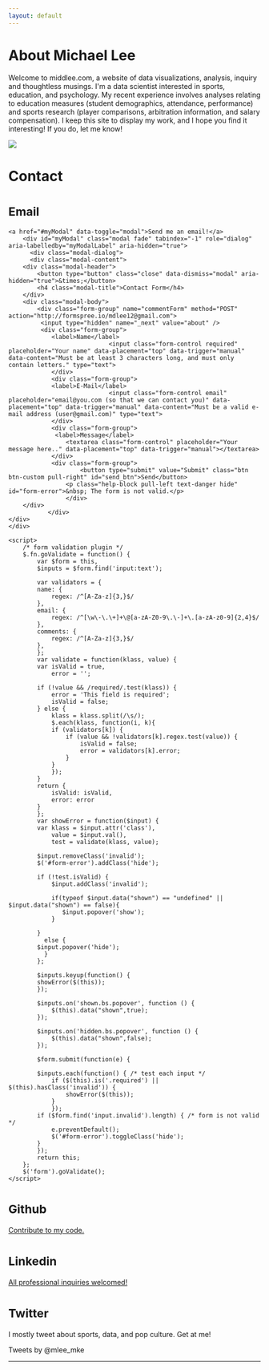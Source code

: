 ```yaml
---
layout: default
---
```


<div class="row">
<div class="container">
<div class="jumbotron">
<h1>About Michael Lee</h1>
</div></div></div>
<div class="row">
<div class="container">
<div class="col-md-12">
<p class="lead">
Welcome to middlee.com, a website of data visualizations, analysis, inquiry and thoughtless musings. I'm a data scientist interested in sports, education, and psychology. My recent experience involves analyses relating to education measures (student demographics, attendance, performance) and sports research (player comparisons, arbitration information, and salary compensation). I keep this site to display my work, and I hope you find it interesting! If you do, let me know!</p></div>
<div class="container">
<div class=".col-xs-6 col-sm-6">
<img src="/images/profile.jpg" class="img-responsive" itemprop="image" />
</div>
<div class="page-header">
  <h1>Contact</h1>
</div>
<div class=".col-xs-6 .col-sm-6">
<h1><small>Email</small></h1>

	<a href="#myModal" data-toggle="modal">Send me an email!</a>
    	<div id="myModal" class="modal fade" tabindex="-1" role="dialog" aria-labelledby="myModalLabel" aria-hidden="true">
      	  <div class="modal-dialog">
       	  <div class="modal-content">
		<div class="modal-header">
		    <button type="button" class="close" data-dismiss="modal" aria-hidden="true">&times;</button>
		    <h4 class="modal-title">Contact Form</h4>
		</div>
		<div class="modal-body">
			<div class="form-group" name="commentForm" method="POST" action="http://formspree.io/mdlee12@gmail.com">
			 <input type="hidden" name="_next" value="about" />
			 <div class="form-group">
			 	<label>Name</label>
                      			<input class="form-control required" placeholder="Your name" data-placement="top" data-trigger="manual" data-content="Must be at least 3 characters long, and must only contain letters." type="text">
                </div>
			    <div class="form-group">
				<label>E-Mail</label>
                    			<input class="form-control email" placeholder="email@you.com (so that we can contact you)" data-placement="top" data-trigger="manual" data-content="Must be a valid e-mail address (user@gmail.com)" type="text">
                </div>
			    <div class="form-group">
				 <label>Message</label>
                    <textarea class="form-control" placeholder="Your message here.." data-placement="top" data-trigger="manual"></textarea>
                </div>
			    <div class="form-group">
                      	<button type="submit" value="Submit" class="btn btn-custom pull-right" id="send_btn">Send</button>
                    <p class="help-block pull-left text-danger hide" id="form-error">&nbsp; The form is not valid.</p>
                	</div>
		</div>
               </div>
	</div>
	</div>

	<script>
		/* form validation plugin */
		$.fn.goValidate = function() {
		    var $form = this,
			$inputs = $form.find('input:text');
		  
		    var validators = {
			name: {
			    regex: /^[A-Za-z]{3,}$/
			},
			email: {
			    regex: /^[\w\-\.\+]+\@[a-zA-Z0-9\.\-]+\.[a-zA-z0-9]{2,4}$/
			},
			comments: {
			    regex: /^[A-Za-z]{3,}$/
			},
		    };
		    var validate = function(klass, value) {
			var isValid = true,
			    error = '';
			    
			if (!value && /required/.test(klass)) {
			    error = 'This field is required';
			    isValid = false;
			} else {
			    klass = klass.split(/\s/);
			    $.each(klass, function(i, k){
				if (validators[k]) {
				    if (value && !validators[k].regex.test(value)) {
				        isValid = false;
				        error = validators[k].error;
				    }
				}
			    });
			}
			return {
			    isValid: isValid,
			    error: error
			}
		    };
		    var showError = function($input) {
			var klass = $input.attr('class'),
			    value = $input.val(),
			    test = validate(klass, value);
		      
			$input.removeClass('invalid');
			$('#form-error').addClass('hide');
		
			if (!test.isValid) {
			    $input.addClass('invalid');
			    
			    if(typeof $input.data("shown") == "undefined" || $input.data("shown") == false){
			       $input.popover('show');
			    }
			    
			}
		      else {
			$input.popover('hide');
		      }
		    };
		   
		    $inputs.keyup(function() {
			showError($(this));
		    });
		  
		    $inputs.on('shown.bs.popover', function () {
		  		$(this).data("shown",true);
			});
		  
		    $inputs.on('hidden.bs.popover', function () {
		  		$(this).data("shown",false);
			});
		  
		    $form.submit(function(e) {
		      
			$inputs.each(function() { /* test each input */
				if ($(this).is('.required') || $(this).hasClass('invalid')) {
			    	showError($(this));
				}
		    	});
			if ($form.find('input.invalid').length) { /* form is not valid */
				e.preventDefault();
			    $('#form-error').toggleClass('hide');
			}
		    });
		    return this;
		};
		$('form').goValidate();
	</script>



<h1><small>Github</small></h1>
<a href="https://github.com/mdlee12">Contribute to my code.</a>
<h1><small>Linkedin</small></h1>
<a href="https://www.linkedin.com/in/middlee">All professional inquiries welcomed!</a>
<h1><small>Twitter</small></h1>
<p class="text-justify">I mostly tweet about sports, data, and pop culture. Get at me!</p>
<div class="twitter-timeline" href="https://twitter.com/mlee_mke" data-widget-id="568835700255363072">Tweets by @mlee_mke
	<script>!function(d,s,id){var js,fjs=d.getElementsByTagName(s)[0],p=/^http:/.test(d.location)?'http':'https';if(!d.getElementById(id)){js=d.createElement(s);js.id=id;js.src=p+"://platform.twitter.com/widgets.js";fjs.parentNode.insertBefore(js,fjs);}}(document,"script","twitter-wjs");</script>
</div>
</div>
</div>
<hr></hr>

</div>
</div>
